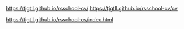 
https://tjgtll.github.io/rsschool-cv/
https://tjgtll.github.io/rsschool-cv/cv

https://tjgtll.github.io/rsschool-cv/index.html

